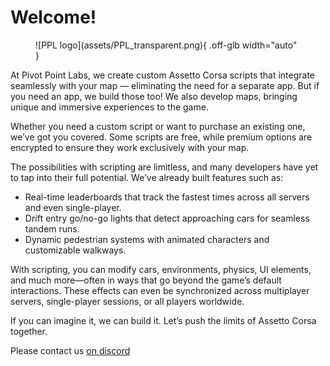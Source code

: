 # Welcome!

<figure markdown="span">
  ![PPL logo](assets/PPL_transparent.png){ .off-glb width="auto" }
</figure>

At Pivot Point Labs, we create custom Assetto Corsa scripts that integrate seamlessly with your map — eliminating the need for a separate app. But if you need an app, we build those too! We also develop maps, bringing unique and immersive experiences to the game.

Whether you need a custom script or want to purchase an existing one, we’ve got you covered. Some scripts are free, while premium options are encrypted to ensure they work exclusively with your map.

The possibilities with scripting are limitless, and many developers have yet to tap into their full potential. We’ve already built features such as:

- Real-time leaderboards that track the fastest times across all servers and even single-player.
- Drift entry go/no-go lights that detect approaching cars for seamless tandem runs.
- Dynamic pedestrian systems with animated characters and customizable walkways.

With scripting, you can modify cars, environments, physics, UI elements, and much more—often in ways that go beyond the game’s default interactions. These effects can even be synchronized across multiplayer servers, single-player sessions, or all players worldwide.

If you can imagine it, we can build it. Let’s push the limits of Assetto Corsa together.

Please contact us [on discord](https://discord.gg/UXf78EQ8yC)

